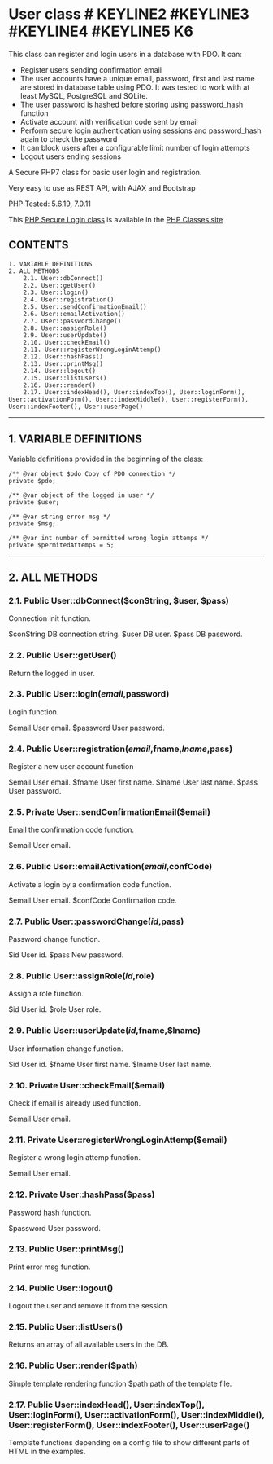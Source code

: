 # User class # KEYLINE2 #KEYLINE3 #KEYLINE4 #KEYLINE5 K6
This class can register and login users in a database with PDO. It can:

- Register users sending confirmation email
- The user accounts have a unique email, password, first and last name are stored in database table using PDO. It was tested to work with at least MySQL, PostgreSQL and SQLite.
- The user password is hashed before storing using password_hash function
- Activate account with verification code sent by email
- Perform secure login authentication using sessions and password_hash again to check the password
- It can block users after a configurable limit number of login attempts
- Logout users ending sessions

A Secure PHP7 class for basic user login and registration.

Very easy to use as REST API, with AJAX and Bootstrap


PHP Tested: 5.6.19, 7.0.11

This [PHP Secure Login class](https://www.phpclasses.org/package/10087-PHP-Register-and-login-users-in-a-database-with-PDO.html) is available in the [PHP Classes site](https://www.phpclasses.org)


## CONTENTS

	1. VARIABLE DEFINITIONS
	2. ALL METHODS
		2.1. User::dbConnect()
		2.2. User::getUser()
		2.3. User::login()
		2.4. User::registration()
		2.5. User::sendConfirmationEmail()
		2.6. User::emailActivation()
		2.7. User::passwordChange()
		2.8. User::assignRole()
		2.9. User::userUpdate()
		2.10. User::checkEmail()
		2.11. User::registerWrongLoginAttemp()
		2.12. User::hashPass()
		2.13. User::printMsg()
		2.14. User::logout()
		2.15. User::listUsers()
		2.16. User::render()
		2.17. User::indexHead(), User::indexTop(), User::loginForm(), User::activationForm(), User::indexMiddle(), User::registerForm(), User::indexFooter(), User::userPage()

* * *


## 1. VARIABLE DEFINITIONS

Variable definitions provided in the beginning of the class:

	/** @var object $pdo Copy of PDO connection */
	private $pdo;

	/** @var object of the logged in user */
	private $user;

	/** @var string error msg */
	private $msg;

	/** @var int number of permitted wrong login attemps */
	private $permitedAttemps = 5;
	
* * *
	
	
## 2. ALL METHODS

### 2.1. Public User::dbConnect($conString, $user, $pass)

Connection init function.

$conString		DB connection string.
$user			DB user.
$pass			DB password.

### 2.2. Public User::getUser()

Return the logged in user.

### 2.3. Public User::login($email,$password)

Login function. 

$email			User email.
$password		User password.

### 2.4. Public User::registration($email,$fname,$lname,$pass)

Register a new user account function

$email			User email.
$fname			User first name.
$lname			User last name.
$pass 			User password.

### 2.5. Private User::sendConfirmationEmail($email)

Email the confirmation code function.

$email			User email.

### 2.6. Public User::emailActivation($email,$confCode)

Activate a login by a confirmation code function.

$email			User email.
$confCode		Confirmation code.

### 2.7. Public User::passwordChange($id,$pass)

Password change function.

$id			User id.
$pass			New password.

### 2.8. Public User::assignRole($id,$role)

Assign a role function.

$id			User id.
$role			User role.

### 2.9. Public User::userUpdate($id,$fname,$lname)

User information change function.

$id			User id.
$fname			User first name.
$lname			User last name.

### 2.10. Private User::checkEmail($email)

Check if email is already used function.

$email			User email.

### 2.11. Private User::registerWrongLoginAttemp($email)

Register a wrong login attemp function.

$email			User email.

### 2.12. Private User::hashPass($pass)

Password hash function.

$password		User password.

### 2.13. Public User::printMsg()

Print error msg function.

### 2.14. Public User::logout()

Logout the user and remove it from the session.

### 2.15. Public User::listUsers()

Returns an array of all available users in the DB.

### 2.16. Public User::render($path)

Simple template rendering function
$path	path of the template file.

### 2.17. Public User::indexHead(), User::indexTop(), User::loginForm(), User::activationForm(), User::indexMiddle(), User::registerForm(), User::indexFooter(), User::userPage()

Template functions depending on a config file to show different parts of HTML in the examples.
